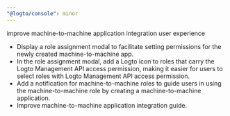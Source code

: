 ```yaml
---
"@logto/console": minor
---
```


improve machine-to-machine application integration user experience

- Display a role assignment modal to facilitate setting permissions for the newly created machine-to-machine app.
- In the role assignment modal, add a Logto icon to roles that carry the Logto Management API access permission, making it easier for users to select roles with Logto Management API access permission.
- Add a notification for machine-to-machine roles to guide users in using the machine-to-machine role by creating a machine-to-machine application.
- Improve machine-to-machine application integration guide.
